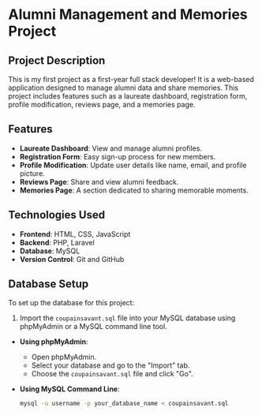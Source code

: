 # Alumni Management and Memories Project

## Project Description
This is my first project as a first-year full stack developer! It is a web-based application designed to manage alumni data and share memories. This project includes features such as a laureate dashboard, registration form, profile modification, reviews page, and a memories page.

## Features
- **Laureate Dashboard**: View and manage alumni profiles.
- **Registration Form**: Easy sign-up process for new members.
- **Profile Modification**: Update user details like name, email, and profile picture.
- **Reviews Page**: Share and view alumni feedback.
- **Memories Page**: A section dedicated to sharing memorable moments.

## Technologies Used
- **Frontend**: HTML, CSS, JavaScript
- **Backend**: PHP, Laravel
- **Database**: MySQL
- **Version Control**: Git and GitHub


## Database Setup

To set up the database for this project:

1. Import the `coupainsavant.sql` file into your MySQL database using phpMyAdmin or a MySQL command line tool.

- **Using phpMyAdmin**:
  - Open phpMyAdmin.
  - Select your database and go to the "Import" tab.
  - Choose the `coupainsavant.sql` file and click "Go".

- **Using MySQL Command Line**:
  ```bash
  mysql -u username -p your_database_name < coupainsavant.sql
